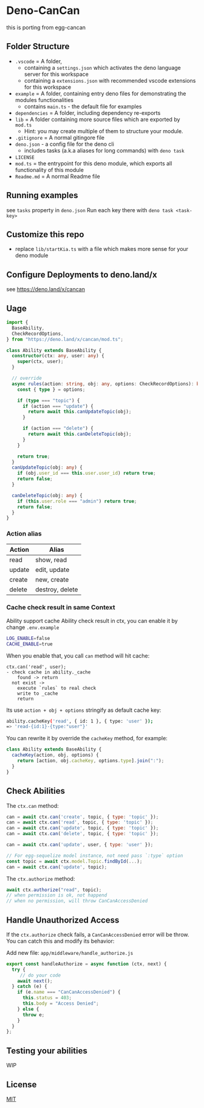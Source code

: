 # Deno-CanCan

this is porting from egg-cancan

## Folder Structure

- `.vscode` = A folder,
  - containing a `settings.json` which activates the deno language server for
    this workspace
  - containing a `extensions.json` with recommended vscode extensions for this
    workspace
- `example` = A folder, containing entry deno files for demonstrating the
  modules functionalities
  - contains `main.ts` - the default file for examples
- `dependencies` = A folder, including dependency re-exports
- `lib` = A folder containing more source files which are exported by `mod.ts`
  - Hint: you may create multiple of them to structure your module.
- `.gitignore` = A normal gitingore file
- `deno.json` - a config file for the deno cli
  - includes tasks (a.k.a aliases for long commands) with `deno task`
- `LICENSE`
- `mod.ts` = the entrypoint for this deno module, which exports all
  functionality of this module
- `Readme.md` = A normal Readme file

## Running examples

see `tasks` property in `deno.json` Run each key there with
`deno task <task-key>`

## Customize this repo

- replace `lib/startKia.ts` with a file which makes more sense for your deno
  module

## Configure Deployments to deno.land/x

see https://deno.land/x/cancan

## Uage

```typescript
import {
  BaseAbility,
  CheckRecordOptions,
} from "https://deno.land/x/cancan/mod.ts";

class Ability extends BaseAbility {
  constructor(ctx: any, user: any) {
    super(ctx, user);
  }

  // override
  async rules(action: string, obj: any, options: CheckRecordOptions): boolean {
    const { type } = options;

    if (type === "topic") {
      if (action === "update") {
        return await this.canUpdateTopic(obj);
      }

      if (action === "delete") {
        return await this.canDeleteTopic(obj);
      }
    }

    return true;
  }
  canUpdateTopic(obj: any) {
    if (obj.user_id === this.user.user_id) return true;
    return false;
  }

  canDeleteTopic(obj: any) {
    if (this.user.role === "admin") return true;
    return false;
  }
}
```

### Action alias

| Action | Alias           |
| ------ | --------------- |
| read   | show, read      |
| update | edit, update    |
| create | new, create     |
| delete | destroy, delete |

### Cache check result in same Context

Ability support cache Ability check result in ctx, you can enable it by change
`.env.example`

```bash
LOG_ENABLE=false
CACHE_ENABLE=true
```

When you enable that, you call `can` method will hit cache:

```
ctx.can('read', user);
- check cache in ability._cache
    found -> return
  not exist ->
    execute `rules` to real check
    write to _cache
    return
```

Its use `action + obj + options` stringify as default cache key:

```bash
ability.cacheKey('read', { id: 1 }, { type: 'user' });
=> 'read-{id:1}-{type:"user"}'
```

You can rewrite it by override the `cacheKey` method, for example:

```js
class Ability extends BaseAbility {
  cacheKey(action, obj, options) {
    return [action, obj.cacheKey, options.type].join(":");
  }
}
```

## Check Abilities

The `ctx.can` method:

```js
can = await ctx.can('create', topic, { type: 'topic' });
can = await ctx.can('read', topic, { type: 'topic' });
can = await ctx.can('update', topic, { type: 'topic' });
can = await ctx.can('delete', topic, { type: 'topic' });

can = await ctx.can('update', user, { type: 'user' });

// For egg-sequelize model instance, not need pass `:type` option
const topic = await ctx.model.Topic.findById(...);
can = await ctx.can('update', topic);
```

The `ctx.authorize` method:

```js
await ctx.authorize("read", topic);
// when permission is ok, not happend
// when no permission, will throw CanCanAccessDenied
```

## Handle Unauthorized Access

If the `ctx.authorize` check fails, a `CanCanAccessDenied` error will be throw.
You can catch this and modify its behavior:

Add new file: `app/middleware/handle_authorize.js`

```ts
export const handleAuthorize = async function (ctx, next) {
  try {
     // do your code
    await next();
  } catch (e) {
    if (e.name === "CanCanAccessDenied") {
      this.status = 403;
      this.body = "Access Denied";
    } else {
      throw e;
    }
  }
};
```

## Testing your abilities

WIP

## License

[MIT](LICENSE)
